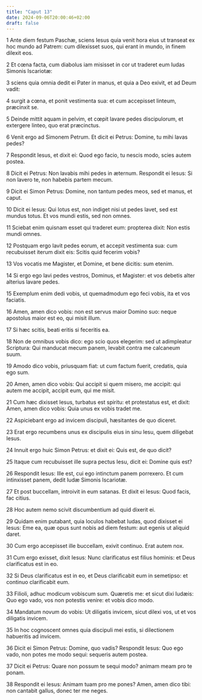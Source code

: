```yaml
---
title: "Caput 13"
date: 2024-09-06T20:00:46+02:00
draft: false
---
```



1 Ante diem festum Paschæ, sciens Iesus quia venit hora eius ut transeat ex hoc mundo ad Patrem: cum dilexisset suos, qui erant in mundo, in finem dilexit eos.

2 Et cœna facta, cum diabolus iam misisset in cor ut traderet eum Iudas Simonis Iscariotæ:

3 sciens quia omnia dedit ei Pater in manus, et quia a Deo exivit, et ad Deum vadit:

4 surgit a cœna, et ponit vestimenta sua: et cum accepisset linteum, præcinxit se.

5 Deinde mittit aquam in pelvim, et cœpit lavare pedes discipulorum, et extergere linteo, quo erat præcinctus.

6 Venit ergo ad Simonem Petrum. Et dicit ei Petrus: Domine, tu mihi lavas pedes?

7 Respondit Iesus, et dixit ei: Quod ego facio, tu nescis modo, scies autem postea.

8 Dicit ei Petrus: Non lavabis mihi pedes in æternum. Respondit ei Iesus: Si non lavero te, non habebis partem mecum.

9 Dicit ei Simon Petrus: Domine, non tantum pedes meos, sed et manus, et caput.

10 Dicit ei Iesus: Qui lotus est, non indiget nisi ut pedes lavet, sed est mundus totus. Et vos mundi estis, sed non omnes.

11 Sciebat enim quisnam esset qui traderet eum: propterea dixit: Non estis mundi omnes.

12 Postquam ergo lavit pedes eorum, et accepit vestimenta sua: cum recubuisset iterum dixit eis: Scitis quid fecerim vobis?

13 Vos vocatis me Magister, et Domine, et bene dicitis: sum etenim.

14 Si ergo ego lavi pedes vestros, Dominus, et Magister: et vos debetis alter alterius lavare pedes.

15 Exemplum enim dedi vobis, ut quemadmodum ego feci vobis, ita et vos faciatis.

16 Amen, amen dico vobis: non est servus maior Domino suo: neque apostolus maior est eo, qui misit illum.

17 Si hæc scitis, beati eritis si feceritis ea.

18 Non de omnibus vobis dico: ego scio quos elegerim: sed ut adimpleatur Scriptura: Qui manducat mecum panem, levabit contra me calcaneum suum.

19 Amodo dico vobis, priusquam fiat: ut cum factum fuerit, credatis, quia ego sum.

20 Amen, amen dico vobis: Qui accipit si quem misero, me accipit: qui autem me accipit, accipit eum, qui me misit.

21 Cum hæc dixisset Iesus, turbatus est spiritu: et protestatus est, et dixit: Amen, amen dico vobis: Quia unus ex vobis tradet me.

22 Aspiciebant ergo ad invicem discipuli, hæsitantes de quo diceret.

23 Erat ergo recumbens unus ex discipulis eius in sinu Iesu, quem diligebat Iesus.

24 Innuit ergo huic Simon Petrus: et dixit ei: Quis est, de quo dicit?

25 Itaque cum recubuisset ille supra pectus Iesu, dicit ei: Domine quis est?

26 Respondit Iesus: Ille est, cui ego intinctum panem porrexero. Et cum intinxisset panem, dedit Iudæ Simonis Iscariotæ.

27 Et post buccellam, introivit in eum satanas. Et dixit ei Iesus: Quod facis, fac citius.

28 Hoc autem nemo scivit discumbentium ad quid dixerit ei.

29 Quidam enim putabant, quia loculos habebat Iudas, quod dixisset ei Iesus: Eme ea, quæ opus sunt nobis ad diem festum: aut egenis ut aliquid daret.

30 Cum ergo accepisset ille buccellam, exivit continuo. Erat autem nox.

31 Cum ergo exisset, dixit Iesus: Nunc clarificatus est filius hominis: et Deus clarificatus est in eo.

32 Si Deus clarificatus est in eo, et Deus clarificabit eum in semetipso: et continuo clarificabit eum.

33 Filioli, adhuc modicum vobiscum sum. Quæretis me: et sicut dixi Iudæis: Quo ego vado, vos non potestis venire: et vobis dico modo.

34 Mandatum novum do vobis: Ut diligatis invicem, sicut dilexi vos, ut et vos diligatis invicem.

35 In hoc cognoscent omnes quia discipuli mei estis, si dilectionem habueritis ad invicem.

36 Dicit ei Simon Petrus: Domine, quo vadis? Respondit Iesus: Quo ego vado, non potes me modo sequi: sequeris autem postea.

37 Dicit ei Petrus: Quare non possum te sequi modo? animam meam pro te ponam.

38 Respondit ei Iesus: Animam tuam pro me pones? Amen, amen dico tibi: non cantabit gallus, donec ter me neges.

